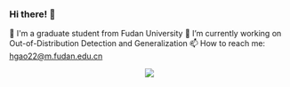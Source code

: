 ### Hi there! 👋

🔭 I'm a graduate student from Fudan University
🤔 I’m currently working on Out-of-Distribution Detection and Generalization
📫 How to reach me: hgao22@m.fudan.edu.cn

<!--
**HengGao12/HengGao12** is a ✨ _special_ ✨ repository because its `README.md` (this file) appears on your GitHub profile.

- 🔭 I'm a graduate student from Fudan University
- 🤔 I’m currently working on Out-of-Distribution Detection and Generalization
- 📫 How to reach me: hgao22@m.fudan.edu.cn
-->

<div align="center"> <img src="https://github-readme-stats.vercel.app/api?username=HengGao12&show_icons=true&theme=tokyonight" /> </div>
